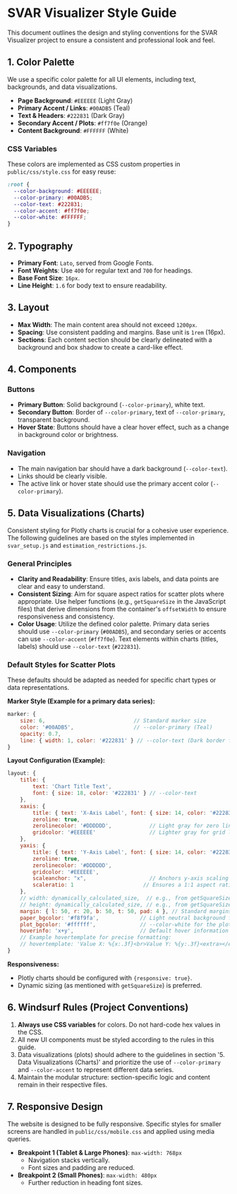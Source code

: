 # SVAR Visualizer Style Guide

This document outlines the design and styling conventions for the SVAR Visualizer project to ensure a consistent and professional look and feel.

## 1. Color Palette

We use a specific color palette for all UI elements, including text, backgrounds, and data visualizations.

- **Page Background**: `#EEEEEE` (Light Gray)
- **Primary Accent / Links**: `#00ADB5` (Teal)
- **Text & Headers**: `#222831` (Dark Gray)
- **Secondary Accent / Plots**: `#ff7f0e` (Orange)
- **Content Background**: `#FFFFFF` (White)

### CSS Variables

These colors are implemented as CSS custom properties in `public/css/style.css` for easy reuse:

```css
:root {
  --color-background: #EEEEEE;
  --color-primary: #00ADB5;
  --color-text: #222831;
  --color-accent: #ff7f0e;
  --color-white: #FFFFFF;
}
```

## 2. Typography

- **Primary Font**: `Lato`, served from Google Fonts.
- **Font Weights**: Use `400` for regular text and `700` for headings.
- **Base Font Size**: `16px`.
- **Line Height**: `1.6` for body text to ensure readability.

## 3. Layout

- **Max Width**: The main content area should not exceed `1200px`.
- **Spacing**: Use consistent padding and margins. Base unit is `1rem` (16px).
- **Sections**: Each content section should be clearly delineated with a background and box shadow to create a card-like effect.

## 4. Components

### Buttons

- **Primary Button**: Solid background (`--color-primary`), white text.
- **Secondary Button**: Border of `--color-primary`, text of `--color-primary`, transparent background.
- **Hover State**: Buttons should have a clear hover effect, such as a change in background color or brightness.

### Navigation

- The main navigation bar should have a dark background (`--color-text`).
- Links should be clearly visible.
- The active link or hover state should use the primary accent color (`--color-primary`).

## 5. Data Visualizations (Charts)

Consistent styling for Plotly charts is crucial for a cohesive user experience. The following guidelines are based on the styles implemented in `svar_setup.js` and `estimation_restrictions.js`.

### General Principles

- **Clarity and Readability**: Ensure titles, axis labels, and data points are clear and easy to understand.
- **Consistent Sizing**: Aim for square aspect ratios for scatter plots where appropriate. Use helper functions (e.g., `getSquareSize` in the JavaScript files) that derive dimensions from the container's `offsetWidth` to ensure responsiveness and consistency.
- **Color Usage**: Utilize the defined color palette. Primary data series should use `--color-primary` (`#00ADB5`), and secondary series or accents can use `--color-accent` (`#ff7f0e`). Text elements within charts (titles, labels) should use `--color-text` (`#222831`).

### Default Styles for Scatter Plots

These defaults should be adapted as needed for specific chart types or data representations.

**Marker Style (Example for a primary data series):**
```javascript
marker: {
    size: 6,                            // Standard marker size
    color: '#00ADB5',                   // --color-primary (Teal)
    opacity: 0.7,
    line: { width: 1, color: '#222831' } // --color-text (Dark border for contrast)
}
```

**Layout Configuration (Example):**
```javascript
layout: {
    title: {
        text: 'Chart Title Text',
        font: { size: 18, color: '#222831' } // --color-text
    },
    xaxis: {
        title: { text: 'X-Axis Label', font: { size: 14, color: '#222831' } }, // --color-text
        zeroline: true,
        zerolinecolor: '#DDDDDD',            // Light gray for zero line
        gridcolor: '#EEEEEE'                 // Lighter gray for grid lines
    },
    yaxis: {
        title: { text: 'Y-Axis Label', font: { size: 14, color: '#222831' } }, // --color-text
        zeroline: true,
        zerolinecolor: '#DDDDDD',
        gridcolor: '#EEEEEE',
        scaleanchor: "x",                    // Anchors y-axis scaling to x-axis
        scaleratio: 1                      // Ensures a 1:1 aspect ratio (square plot)
    },
    // width: dynamically_calculated_size,  // e.g., from getSquareSize(plotDivElement)
    // height: dynamically_calculated_size, // e.g., from getSquareSize(plotDivElement)
    margin: { l: 50, r: 20, b: 50, t: 50, pad: 4 }, // Standard margins
    paper_bgcolor: '#f8f9fa',             // Light neutral background for the entire chart area
    plot_bgcolor: '#ffffff',              // --color-white for the plot area itself
    hoverinfo: 'x+y',                     // Default hover information
    // Example hovertemplate for precise formatting:
    // hovertemplate: 'Value X: %{x:.3f}<br>Value Y: %{y:.3f}<extra></extra>'
}
```

**Responsiveness:**
- Plotly charts should be configured with `{responsive: true}`.
- Dynamic sizing (as mentioned with `getSquareSize`) is preferred.

## 6. Windsurf Rules (Project Conventions)

1.  **Always use CSS variables** for colors. Do not hard-code hex values in the CSS.
2.  All new UI components must be styled according to the rules in this guide.
3.  Data visualizations (plots) should adhere to the guidelines in section '5. Data Visualizations (Charts)' and prioritize the use of `--color-primary` and `--color-accent` to represent different data series.
4.  Maintain the modular structure: section-specific logic and content remain in their respective files.

## 7. Responsive Design

The website is designed to be fully responsive. Specific styles for smaller screens are handled in `public/css/mobile.css` and applied using media queries.

-   **Breakpoint 1 (Tablet & Large Phones)**: `max-width: 768px`
    -   Navigation stacks vertically.
    -   Font sizes and padding are reduced.
-   **Breakpoint 2 (Small Phones)**: `max-width: 480px`
    -   Further reduction in heading font sizes.
